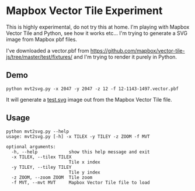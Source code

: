 # Mapbox Vector Tile Experiment
This is highly experimental, do not try this at home.
I'm playing with Mapbox Vector Tile and Python, see how it works etc... I'm trying to generate a SVG image from Mapbox pbf files.

I've downloaded a vector.pbf from https://github.com/mapbox/vector-tile-js/tree/master/test/fixtures/ and I'm trying to render it purely in Python.

## Demo
```
python mvt2svg.py -x 2047 -y 2047 -z 12 -f 12-1143-1497.vector.pbf
```
It will generate a [test.svg](http://imgh.us/test_257.svg) image out from the Mapbox Vector Tile file.

## Usage
```
python mvt2svg.py --help
usage: mvt2svg.py [-h] -x TILEX -y TILEY -z ZOOM -f MVT

optional arguments:
  -h, --help            show this help message and exit
  -x TILEX, --tilex TILEX
                        Tile x index
  -y TILEY, --tiley TILEY
                        Tile y index
  -z ZOOM, --zoom ZOOM  Tile zoom
  -f MVT, --mvt MVT     Mapbox Vector Tile file to load
```
